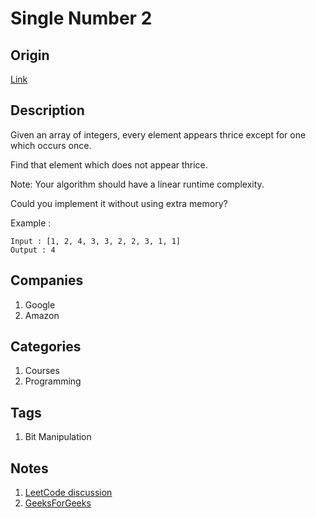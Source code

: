 # Single Number 2

## Origin

[Link](https://www.interviewbit.com/problems/single-number-ii/)

## Description

Given an array of integers, every element appears thrice except for one which occurs once.

Find that element which does not appear thrice.

Note: Your algorithm should have a linear runtime complexity.

Could you implement it without using extra memory?

Example :

```text
Input : [1, 2, 4, 3, 3, 2, 2, 3, 1, 1]
Output : 4
```

## Companies

1. Google
1. Amazon

## Categories

1. Courses
1. Programming

## Tags

1. Bit Manipulation

## Notes

1. [LeetCode discussion](https://leetcode.com/problems/single-number/discuss/42997)
1. [GeeksForGeeks](https://www.geeksforgeeks.org/find-the-element-that-appears-once/)